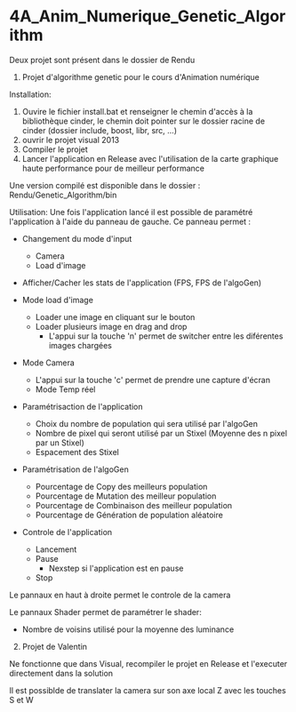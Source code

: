 # 4A_Anim_Numerique_Genetic_Algorithm

Deux projet sont présent dans le dossier de Rendu

1) Projet d'algorithme genetic pour le cours d'Animation numérique

Installation:
1) Ouvire le fichier install.bat et renseigner le chemin d'accès à la bibliothèque cinder, le chemin doit pointer sur le dossier racine de cinder (dossier include, boost, libr, src, ...)
2) ouvrir le projet visual 2013
3) Compiler le projet
4) Lancer l'application en Release avec l'utilisation de la carte graphique haute performance pour de meilleur performance

Une version compilé est disponible dans le dossier : Rendu/Genetic_Algorithm/bin

Utilisation:
Une fois l'application lancé il est possible de paramétré l'application à l'aide du panneau de gauche.
Ce panneau permet :
- Changement du mode d'input
    - Camera
    - Load d'image
- Afficher/Cacher les stats de l'application (FPS, FPS de l'algoGen)
- Mode load d'image
    - Loader une image en cliquant sur le bouton
    - Loader plusieurs image en drag and drop
        - L'appui sur la touche 'n' permet de switcher entre les diférentes images chargées
- Mode Camera
    - L'appui sur la touche 'c' permet de prendre une capture d'écran
    - Mode Temp réel

- Paramétrisaction de l'application
    - Choix du nombre de population qui sera utilisé par l'algoGen
    - Nombre de pixel qui seront utilisé par un Stixel (Moyenne des n pixel par un Stixel)
    - Espacement des Stixel
- Paramétrisation de l'algoGen
    - Pourcentage de Copy des meilleurs population
    - Pourcentage de Mutation des meilleur population
    - Pourcentage de Combinaison des meilleur population
    - Pourcentage de Génération de population aléatoire
    
- Controle de l'application
    - Lancement
    - Pause
        - Nexstep si l'application est en pause
    - Stop
    
Le pannaux en haut à droite permet le controle de la camera

Le pannaux Shader permet de paramétrer le shader:
- Nombre de voisins utilisé pour la moyenne des luminance
    
    
2) Projet de Valentin

Ne fonctionne que dans Visual, recompiler le projet en Release et l'executer directement dans la solution

Il est possiblde de translater la camera sur son axe local Z avec les touches S et W
